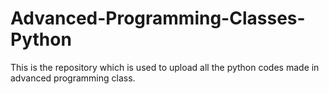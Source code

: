 # Advanced-Programming-Classes-Python
This is the repository which is used to upload all the python codes made in advanced programming class.
